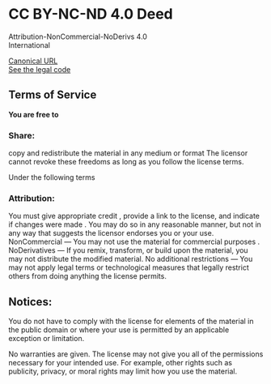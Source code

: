 # CC BY-NC-ND 4.0 Deed

 Attribution-NonCommercial-NoDerivs 4.0           
 International 



[Canonical URL](https://creativecommons.org/licenses/by-nc-nd/4.0/)     
[See the legal code](https://creativecommons.org/licenses/by-nc-nd/4.0/legalcode.en)      

## Terms of Service

**You are free to**

### Share:

copy and redistribute the material in any medium or format
The licensor cannot revoke these freedoms as long as you follow the license terms.

Under the following terms

### Attribution:

You must give appropriate credit , provide a link to the license, and indicate if changes were made . You may
do so in any reasonable manner, but not in any way that suggests the licensor endorses you or your use.
NonCommercial — You may not use the material for commercial purposes .
NoDerivatives — If you remix, transform, or build upon the material, you may not distribute the modified material.
No additional restrictions — You may not apply legal terms or technological measures that legally restrict others from  doing anything the license permits.

## Notices:

You do not have to comply with the license for elements of the material in the public domain or where your use is permitted by an applicable exception or limitation.

No warranties are given. The license may not give you all of the permissions necessary for your intended use. For example, other rights such as publicity, privacy, or moral rights may limit how you use the material.
